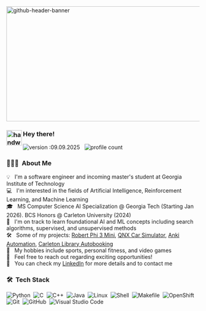 <!--## Hi there 👋 -->

<!--
**HenryZhangxiao/HenryZhangxiao** is a ✨ _special_ ✨ repository because its `README.md` (this file) appears on your GitHub profile.

Here are some ideas to get you started:

- 🔭 I’m currently working on ...
- 🌱 I’m currently learning ...
- 👯 I’m looking to collaborate on ...
- 🤔 I’m looking for help with ...
- 💬 Ask me about ...
- 📫 How to reach me: ...
- 😄 Pronouns: ...
- ⚡ Fun fact: ...
-->
<img width="1000" height="300" alt="github-header-banner" src="https://github.com/user-attachments/assets/903272e0-0c25-4556-a5f8-5d0d5462da4c" />


### <img alt="handwavegif" src="https://user-images.githubusercontent.com/39513876/112366216-8cfe7400-8cfe-11eb-8116-7d3dbae20e97.gif" width='40' align="left"/> Hey there!
![version :09.09.2025](https://img.shields.io/badge/version-09.09.2025-informational) &nbsp;
![profile count](https://komarev.com/ghpvc/?username=HenryZhangxiao&color=red)&nbsp;
<!--[![GitHub HenryZhangxiao](https://img.shields.io/github/followers/HenryZhangxiao?label=Followers&style=social)](https://github.com/HenryZhangxiao)&nbsp;-->
### 👨🏻‍💻 &nbsp;About Me

💡 &nbsp; I'm a software engineer and incoming master's student at Georgia Institute of Technology\
💻 &nbsp; I'm interested in the fields of Artificial Intelligence, Reinforcement Learning, and Machine Learning\
🎓 &nbsp; MS Computer Science AI Specialization @ Georgia Tech (Starting Jan 2026). BCS Honors @ Carleton University (2024)\
🌱 &nbsp; I'm on track to learn foundational AI and ML concepts including search algorithms, supervised, and unsupervised methods\
🛠️ &nbsp; Some of my projects: [Robert Phi 3 Mini](https://github.com/HenryZhangxiao/Robert-Phi-3-Mini), [QNX Car Simulator](https://github.com/HenryZhangxiao/QNX-Car-Simulator), [Anki Automation](https://github.com/HenryZhangxiao/Anki-Automation), [Carleton Library Autobooking](https://github.com/HenryZhangxiao/Carleton-Library-Autobooking)\
🎾 &nbsp; My hobbies include sports, personal fitness, and video games\
💬 &nbsp; Feel free to reach out regarding exciting opportunities!\
📄 &nbsp; You can check my [LinkedIn](https://www.linkedin.com/in/henryzhangxiao/) for more details and to contact me
<!-- ✉️ &nbsp; You can email me at hzhangxiao3@gatech.edu.com I'll try to respond as soon as possible!\ -->


### 🛠 &nbsp;Tech Stack

![Python](https://img.shields.io/badge/-Python-05122A?style=flat&logo=python)&nbsp;
![C](https://img.shields.io/badge/-C-05122A?style=flat&logo=C&logoColor=A8B9CC)&nbsp;
![C++](https://img.shields.io/badge/-C++-05122A?style=flat&logo=C%2B%2B&logoColor=00599C)&nbsp;
![Java](https://img.shields.io/badge/-Java-05122A?style=flat&logo=openjdk&logoColor=FFA518)&nbsp;
![Linux](https://img.shields.io/badge/-Linux-05122A?style=flat&logo=linux&logoColor=FFA518)&nbsp;
![Shell](https://img.shields.io/badge/-Shell-05122A?style=flat&logo=gnometerminal&logoColor=FFA518)&nbsp;
![Makefile](https://img.shields.io/badge/-Makefile-05122A?style=flat&logo=gnu&logoColor=FFA518)&nbsp;
![OpenShift](https://img.shields.io/badge/-OpenShift-05122A?style=flat&logo=redhatopenshift)&nbsp;
![Git](https://img.shields.io/badge/-Git-05122A?style=flat&logo=git)&nbsp;
![GitHub](https://img.shields.io/badge/-GitHub-05122A?style=flat&logo=github)&nbsp;
![Visual Studio Code](https://custom-icon-badges.demolab.com/badge/Visual%20Studio%20Code-05122A.svg?logo=vsc&logoColor=007ACC)


<!-- ### 📫 &nbsp; How to reach me:

<a href="https://www.linkedin.com/in/abhishek-singh-dhadwal/"><img alt="LinkedIn" src="https://img.shields.io/badge/linkedin%20-%230077B5.svg?&style=flat&logo=linkedin&logoColor=white"/></a> &nbsp;
<a href="mailto:asinghdhadwal@gmail.com"><img alt="Gmail" src="https://img.shields.io/badge/Gmail-D14836?style=flat&logo=gmail&logoColor=white" /></a> &nbsp;

-->


